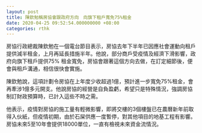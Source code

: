 ```yaml
---
layout: post
title: 陳欽勉稱房協會跟政府方向　向旗下租戶寬免75%租金
date: 2020-04-25 09:52:54.000000000 +08:00
categories: rthk
---
```


房協行政總裁陳欽勉在一個電台節目表示，房協去年下半年已因應社會運動向租戶提供減半租金，上月再延長措施半年。他說，部分商戶受疫情及經濟下滑影響，政府向旗下租戶提供75% 租金寬免，房協會跟著這個方向去做，在訂定細節後，便會與租戶溝通，相信很快會實施。

陳欽勉說，這項計劃令房協在上年度少收超過1億，預計進一步寬免75%租金，會再牽涉1億多元開支。他說房協的經營是自負盈虧，希望只是特殊情況，強調房協制訂財政預算時，已計入這些不時之需。

他表示，疫情對房協的施工量有輕微影響，即將交樓的3個樓盤已在農曆新年前取得入伙紙，但疫情初期，由於石屎供應一度暫停，對其他項目的地基工程有影響。房協未來5至10年會提供18000單位，一直有檢視未來資金流情況。
